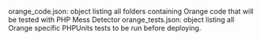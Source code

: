 orange_code.json: object listing all folders containing Orange code that will be tested with PHP Mess Detector
orange_tests.json: object listing all Orange specific PHPUnits tests to be run before deploying.
